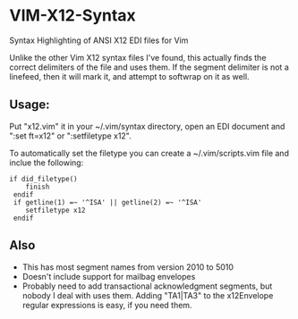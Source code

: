 # VIM-X12-Syntax
Syntax Highlighting of ANSI X12 EDI files for Vim

Unlike the other Vim X12 syntax files I've found, this actually finds the correct delimiters of the file and uses them.  If the segment delimiter is not a linefeed, then it will mark it, and attempt to softwrap on it as well.

## Usage:
Put "x12.vim" it in your ~/.vim/syntax directory, open an EDI document and ":set ft=x12" or ":setfiletype x12".

To automatically set the filetype you can create a ~/.vim/scripts.vim file and inclue the following:
```
if did_filetype()
    finish
 endif
 if getline(1) =~ '^ISA' || getline(2) =~ '^ISA'
    setfiletype x12
 endif
 ```

## Also
- This has most segment names from version 2010 to 5010
- Doesn't include support for mailbag envelopes
- Probably need to add transactional acknowledgment segments, but nobody I deal with uses them.  Adding "TA1|TA3" to the x12Envelope regular expressions is easy, if you need them.
